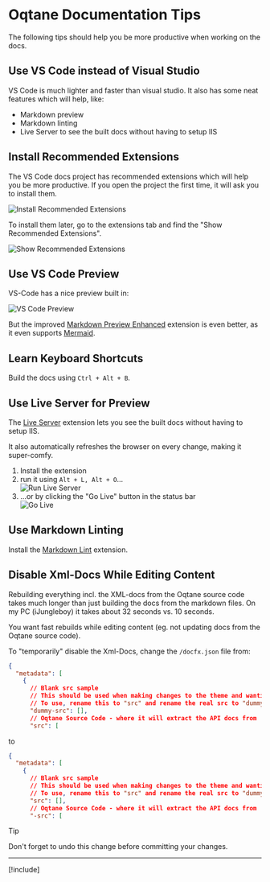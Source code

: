 ﻿# Oqtane Documentation Tips

The following tips should help you be more productive when working on the docs.

## Use VS Code instead of Visual Studio

VS Code is much lighter and faster than visual studio.
It also has some neat features which will help, like:

* Markdown preview
* Markdown linting
* Live Server to see the built docs without having to setup IIS

## Install Recommended Extensions

The VS Code docs project has recommended extensions which will help you be more productive.
If you open the project the first time, it will ask you to install them.

![Install Recommended Extensions](./assets/vs-code-install-recommended-prompt.jpg)

To install them later, go to the extensions tab
and find the "Show Recommended Extensions".

![Show Recommended Extensions](./assets/vs-code-install-recommended-review.jpg)

## Use VS Code Preview

VS-Code has a nice preview built in:

![VS Code Preview](./assets/vs-code-preview.jpg)

But the improved [Markdown Preview Enhanced](https://marketplace.visualstudio.com/items?itemName=shd101wyy.markdown-preview-enhanced)
extension is even better, as it even supports [Mermaid](https://mermaid.js.org/).

## Learn Keyboard Shortcuts

Build the docs using `Ctrl + Alt + B`.

## Use Live Server for Preview

The [Live Server](https://marketplace.visualstudio.com/items?itemName=ritwickdey.LiveServer) extension
lets you see the built docs without having to setup IIS.

It also automatically refreshes the browser on every change, making it super-comfy.

1. Install the extension
1. run it using `Alt + L, Alt + O`...  
   ![Run Live Server](./assets/live-server-run-from-menu.jpg)
1. ...or by clicking the "Go Live" button in the status bar  
   ![Go Live](./assets/live-server-go-live-button.jpg)


## Use Markdown Linting

Install the [Markdown Lint](https://marketplace.visualstudio.com/items?itemName=DavidAnson.vscode-markdownlint) extension.

## Disable Xml-Docs While Editing Content

Rebuilding everything incl. the XML-docs from the Oqtane source code takes
much longer than just building the docs from the markdown files.
On my PC (iJungleboy) it takes about 32 seconds vs. 10 seconds.

You want fast rebuilds while editing content
(eg. not updating docs from the Oqtane source code).

To "temporarily" disable the Xml-Docs, change the `/docfx.json` file from:

```json
{
  "metadata": [
    {
      // Blank src sample
      // This should be used when making changes to the theme and wanting to see changes quickly, as it skips parsing the source code
      // To use, rename this to "src" and rename the real src to "dummy-src" while developing, then revert when done
      "dummy-src": [],
      // Oqtane Source Code - where it will extract the API docs from
      "src": [
```
to

```json
{
  "metadata": [
    {
      // Blank src sample
      // This should be used when making changes to the theme and wanting to see changes quickly, as it skips parsing the source code
      // To use, rename this to "src" and rename the real src to "dummy-src" while developing, then revert when done
      "src": [],
      // Oqtane Source Code - where it will extract the API docs from
      "-src": [
```

> [!TIP]
> Don't forget to undo this change before committing your changes.

---

[!include[](~/shared/authors/iJungleboy/_main-author.md)]
